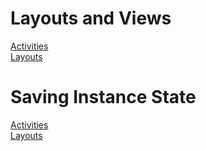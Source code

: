 # Layouts and Views
[Activities](LayoutAndViews/app/src/main/java/ca/judacribz/layoutandviews/)<br />
[Layouts](LayoutAndViews/app/src/main/res/layout/)<br />

# Saving Instance State
[Activities](SavingInstanceState/app/src/main/java/ca/judacribz/savinginstancestate/)<br />
[Layouts](SavingInstanceState/app/src/main/res/layout/)<br />
